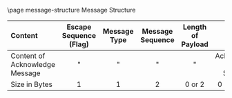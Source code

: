 \page message-structure Message Structure

| Content       | Escape Sequence (Flag) | Message Type | Message Sequence| Length of Payload | Payload | CRC | Escape Sequence (Flag)
| :------------- | :----------: | :-----------: | :-----------: | :-----------: | :-----------: | :-----------: | :-----------: |
| Content of Acknowledge Message     | \" | \" | \" | \"  | Acknowledged Message Sequence | \"  | \" 
| Size in Bytes | 1 | 1 | 2 | 0 or 2 | 0 - (2^16-1) | 4 | 1

